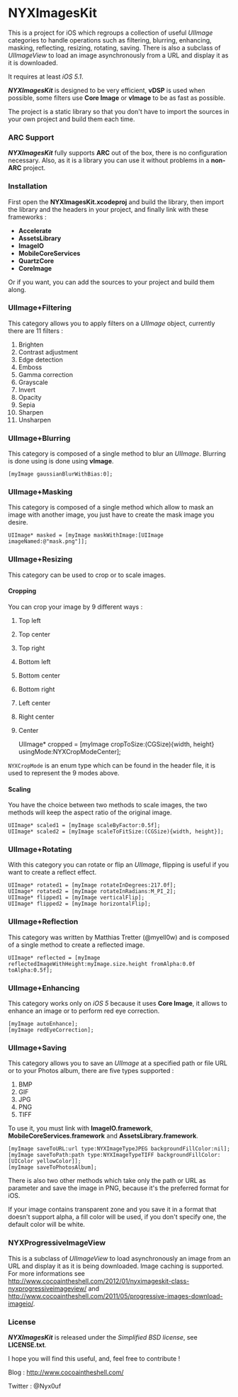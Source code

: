 
# NYXImagesKit #

This is a project for iOS which regroups a collection of useful *UIImage* categories to handle operations such as filtering, blurring, enhancing, masking, reflecting, resizing, rotating, saving. There is also a subclass of *UIImageView* to load an image asynchronously from a URL and display it as it is downloaded.

It requires at least *iOS 5.1*.

***NYXImagesKit*** is designed to be very efficient, **vDSP** is used when possible, some filters use **Core Image** or **vImage** to be as fast as possible.

The project is a static library so that you don't have to import the sources in your own project and build them each time.


### ARC Support ###

***NYXImagesKit*** fully supports **ARC** out of the box, there is no configuration necessary. Also, as it is a library you can use it without problems in a **non-ARC** project.


### Installation ###

First open the **NYXImagesKit.xcodeproj** and build the library, then import the library and the headers in your project, and finally link with these frameworks :

- **Accelerate**
- **AssetsLibrary**
- **ImageIO**
- **MobileCoreServices**
- **QuartzCore**
- **CoreImage**

Or if you want, you can add the sources to your project and build them along.

### UIImage+Filtering ###

This category allows you to apply filters on a *UIImage* object, currently there are 11 filters :

1. Brighten
2. Contrast adjustment
3. Edge detection
4. Emboss
5. Gamma correction
6. Grayscale
7. Invert
8. Opacity
9. Sepia
10. Sharpen
11. Unsharpen


### UIImage+Blurring ###

This category is composed of a single method to blur an *UIImage*. Blurring is done using is done using **vImage**.

	[myImage gaussianBlurWithBias:0];


### UIImage+Masking ###

This category is composed of a single method which allow to mask an image with another image, you just have to create the mask image you desire.

	UIImage* masked = [myImage maskWithImage:[UIImage imageNamed:@"mask.png"]];


### UIImage+Resizing ###

This category can be used to crop or to scale images.


#### Cropping ####

You can crop your image by 9 different ways :

1. Top left
2. Top center
3. Top right
4. Bottom left
5. Bottom center
6. Bottom right
7. Left center
8. Right center
9. Center


	UIImage* cropped = [myImage cropToSize:(CGSize){width, height} usingMode:NYXCropModeCenter];

<code>NYXCropMode</code> is an enum type which can be found in the header file, it is used to represent the 9 modes above.


#### Scaling ####

You have the choice between two methods to scale images, the two methods will keep the aspect ratio of the original image.

	UIImage* scaled1 = [myImage scaleByFactor:0.5f];
	UIImage* scaled2 = [myImage scaleToFitSize:(CGSize){width, height}];


### UIImage+Rotating ###

With this category you can rotate or flip an *UIImage*, flipping is useful if you want to create a reflect effect.

	UIImage* rotated1 = [myImage rotateInDegrees:217.0f];
	UIImage* rotated2 = [myImage rotateInRadians:M_PI_2];
	UIImage* flipped1 = [myImage verticalFlip];
	UIImage* flipped2 = [myImage horizontalFlip];


### UIImage+Reflection ###

This category was written by Matthias Tretter (@myell0w) and is composed of a single method to create a reflected image.

	UIImage* reflected = [myImage reflectedImageWithHeight:myImage.size.height fromAlpha:0.0f toAlpha:0.5f];


### UIImage+Enhancing ###

This category works only on *iOS 5* because it uses **Core Image**, it allows to enhance an image or to perform red eye correction.

	[myImage autoEnhance];
	[myImage redEyeCorrection];


### UIImage+Saving ###

This category allows you to save an *UIImage* at a specified path or file URL or to your Photos album, there are five types supported :

1. BMP
2. GIF
3. JPG
4. PNG
5. TIFF

To use it, you must link with **ImageIO.framework**, **MobileCoreServices.framework** and **AssetsLibrary.framework**.

	[myImage saveToURL:url type:NYXImageTypeJPEG backgroundFillColor:nil];
	[myImage saveToPath:path type:NYXImageTypeTIFF backgroundFillColor:[UIColor yellowColor]];
	[myImage saveToPhotosAlbum];

There is also two other methods which take only the path or URL as parameter and save the image in PNG, because it's the preferred format for iOS.

If your image contains transparent zone and you save it in a format that doesn't support alpha, a fill color will be used, if you don't specify one, the default color will be white.


### NYXProgressiveImageView ###

This is a subclass of *UIImageView* to load asynchronously an image from an URL and display it as it is being downloaded. Image caching is supported.
For more informations see <http://www.cocoaintheshell.com/2012/01/nyximageskit-class-nyxprogressiveimageview/> and <http://www.cocoaintheshell.com/2011/05/progressive-images-download-imageio/>.


### License ###

***NYXImagesKit*** is released under the *Simplified BSD license*, see **LICENSE.txt**.

I hope you will find this useful, and, feel free to contribute !

Blog : <http://www.cocoaintheshell.com/>

Twitter : @Nyx0uf
